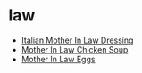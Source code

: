 # law

 * [Italian Mother In Law Dressing](../../index/i/italian-mother-in-law-dressing-51124220.json)
 * [Mother In Law Chicken Soup](../../index/m/mother-in-law-chicken-soup.json)
 * [Mother In Law Eggs](../../index/m/mother-in-law-eggs.json)
